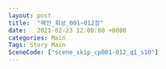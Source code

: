 ```yaml
---
layout: post
title:  "메인_회상_001~012장"
date:   2021-02-23 12:00:00 +0000
categories: Main
Tags: Story Main
SceneCode: ["scene_skip_cp001-012_q1_s10"]
---
```

